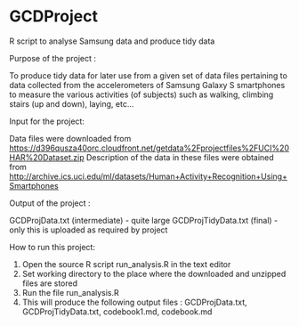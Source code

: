 # GCDProject
R script to analyse Samsung data and produce tidy data

Purpose of the project :  

To produce tidy data for later use from a given set of data files pertaining to data collected from the accelerometers of Samsung Galaxy S smartphones to measure the various activities (of subjects) such as walking, climbing stairs (up and down), laying, etc...

Input for the project:

Data files were downloaded from https://d396qusza40orc.cloudfront.net/getdata%2Fprojectfiles%2FUCI%20HAR%20Dataset.zip 
Description of the data in these files were obtained from http://archive.ics.uci.edu/ml/datasets/Human+Activity+Recognition+Using+Smartphones

Output of the project :

GCDProjData.txt (intermediate) - quite large
GCDProjTidyData.txt (final)  - only this is uploaded as required by project

How to run this project:

1. Open the source R script run_analysis.R in the text editor
2. Set working directory to the place where the downloaded and unzipped files are stored
3. Run the file run_analysis.R
4. This will produce the following output files : GCDProjData.txt, GCDProjTidyData.txt, codebook1.md, codebook.md


